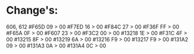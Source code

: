 # Change's:
606, 612
#F65D  09 > 00
#F7ED  16 > 00
#F84C  27 > 00
#F36F  FF > 00
#F65A  0F > 00
#F607  23 > 00
#F3C2  00 > 00
#13218  1E > 00
#F31C  4F > 00
#13215  8F > 00
#13219	6A > 00
#13216	F9 > 00
#13217	F9 > 00
#131A2	09 > 00
#131A3	0A > 00
#131A4	0C > 00

